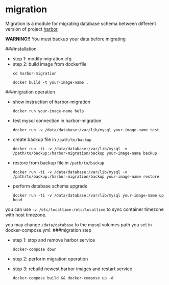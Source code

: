 # migration
Migration is a module for migrating database schema between different version of project [harbor](https://github.com/vmware/harbor)

**WARNING!!** You must backup your data before migrating

###installation
- step 1: modify migration.cfg
- step 2: build image from dockerfile
    ```
    cd harbor-migration
    
    docker build -t your-image-name .
    ```

###migration operation
- show instruction of harbor-migration

    ```docker run your-image-name help```
    
- test mysql connection in harbor-migration

    ```docker run -v /data/database:/var/lib/mysql your-image-name test```

- create backup file in `/path/to/backup`

    ```
    docker run -ti -v /data/database:/var/lib/mysql -v /path/to/backup:/harbor-migration/backup your-image-name backup
    ```

- restore from backup file in `/path/to/backup`

    ```
    docker run -ti -v /data/database:/var/lib/mysql -v /path/to/backup:/harbor-migration/backup your-image-name restore
    ```

- perform database schema upgrade

    ```docker run -ti -v /data/database:/var/lib/mysql your-image-name up head```

you can use `-v /etc/localtime:/etc/localtime` to sync container timezone with host timezone.

you may change `/data/database` to the mysql volumes path you set in docker-compose.yml.
###migration step
- step 1: stop and remove harbor service

    ``` 
    docker-compose down
    ```
- step 2: perform migration operation
- step 3: rebuild newest harbor images and restart service

    ```
    docker-compose build && docker-compose up -d
    ```
